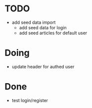 # TODO

* add seed data import
  * add seed data for login
  * add seed articles for default user

# Doing

* update header for authed user

# Done

* test login/register
